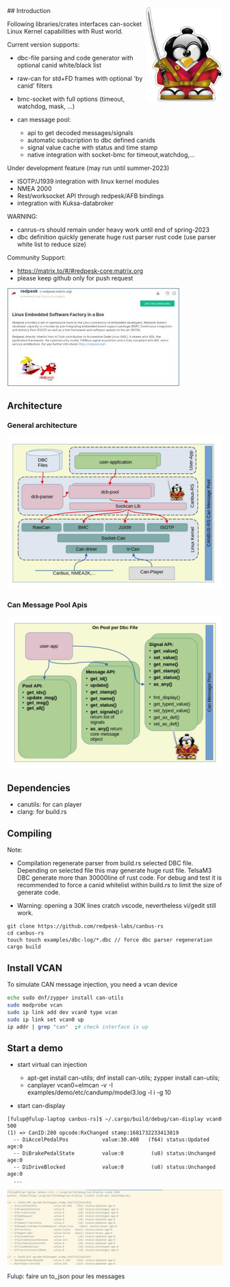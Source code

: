 <img align="right" width="180"  src="docs/asset/tux-iotbzh-canbus.png">
## Introduction

Following libraries/crates interfaces can-socket Linux Kernel capabilities with Rust world.

Current version supports:
* dbc-file parsing and code generator with optional canid white/black list
* raw-can for std+FD frames with optional 'by canid' filters
* bmc-socket with full options (timeout, watchdog, mask, ...)
* can message pool:

    * api to get decoded messages/signals
    * automatic subscription to dbc defined canids
    * signal value cache with status and time stamp
    * native integration with socket-bmc for timeout,watchdog,...

Under development feature (may run until summer-2023)
 * ISOTP/J1939 integration with linux kernel modules
 * NMEA 2000
 * Rest/worksocket API through redpesk/AFB bindings
 * integration with Kuksa-databroker

WARNING:
 * canrus-rs should remain under heavy work until end of spring-2023
 * dbc definition quickly generate huge rust parser rust code (use parser white list to reduce size)

Community Support:
* https://matrix.to/#/#redpesk-core:matrix.org
* please keep github only for push request

![community-spport](docs/asset/matrix-redpesk-community.png)

## Architecture

### General architecture
![canbus-rs-archi](docs/asset/canbus-rs-archi.jpg)

### Can Message Pool Apis
![canbus-rs-pool](docs/asset/canbus-rs-pool.jpg)

## Dependencies

* canutils: for can player
* clang: for build.rs

## Compiling

Note:

* Compilation regenerate parser from build.rs selected DBC file.
Depending on selected file this may generate huge rust file. TelsaM3 DBC
generate more than 30000line of rust code. For debug and test it is
recommended to force a canid whitelist within build.rs to limit the
size of generate code.

* Warning: opening a 30K lines cratch vscode, nevertheless vi/gedit still work.

```
git clone https://github.com/redpesk-labs/canbus-rs
cd canbus-rs
touch touch examples/dbc-log/*.dbc // force dbc parser regeneration
cargo build
```
## Install VCAN

To simulate CAN message injection, you need a vcan device

```bash
echo sudo dnf/zypper install can-utils
sudo modprobe vcan
sudo ip link add dev vcan0 type vcan
sudo ip link set vcan0 up
ip addr | grep "can"  ;# check interface is up
```

## Start a demo

* start virtual can injection
    * apt-get install can-utils;  dnf install can-utils; zypper install can-utils;
    * canplayer vcan0=elmcan -v -I examples/demo/etc/candump/model3.log -l i -g 10

* start can-display
```
[fulup@fulup-laptop canbus-rs]$ ~/.cargo/build/debug/can-display vcan0 500
(1) => CanID:280 opcode:RxChanged stamp:1681732233413819
  -- DiAccelPedalPos           value:30.400   (f64) status:Updated age:0
  -- DiBrakePedalState         value:0         (u8) status:Unchanged age:0
  -- DiDriveBlocked            value:0         (u8) status:Unchanged age:0
  ...
```

![can-display](docs/asset/can-display-demo.png)


Fulup: faire un to_json pour les messages




